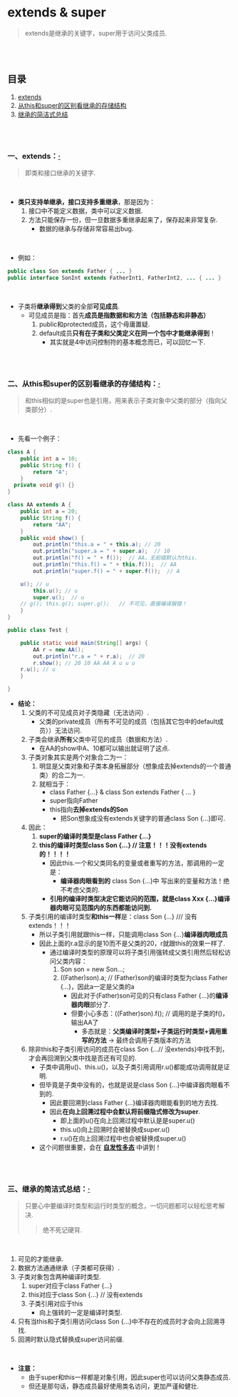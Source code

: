 # extends & super
> extends是继承的关键字，super用于访问父类成员.

<br><br>

## 目录

1. [extends](#一extends)
2. [从this和super的区别看继承的存储结构](#二从this和super的区别看继承的存储结构)
3. [继承的简洁式总结](#三继承的简洁式总结)

<br><br>

### 一、extends：[·](#目录)
> 即类和接口继承的关键字.

<br>

- **类只支持单继承，接口支持多重继承**，那是因为：
   1. 接口中不能定义数据，类中可以定义数据.
   2. 方法只能保存一份，但一旦数据多重继承起来了，保存起来非常复杂.
      - 数据的继承与存储非常容易出bug.

<br>

- 例如：

```Java
public class Son extends Father { ... }
public interface SonInt extends FatherInt1, FatherInt2, ... { ... }
```

<br>

- 子类将**继承得到**父类的全部**可见成员**.
   - 可见成员是指：首先**成员是指数据和和方法（包括静态和非静态）**
      1. public和protected成员，这个毋庸置疑.
      2. default成员**只有在子类和父类定义在同一个包中才能继承得到**！
         - 其实就是4中访问控制符的基本概念而已，可以回忆一下.

<br><br>

### 二、从this和super的区别看继承的存储结构：[·](#目录)
> 和this相似的是super也是引用，用来表示子类对象中父类的部分（指向父类部分）.

<br>

- 先看一个例子：

```Java
class A {
	public int a = 10;
	public String f() {
		return "A";
	}
  private void g() {}
}

class AA extends A {
	public int a = 20;
	public String f() {
		return "AA";
	}
	public void show() {
		out.println("this.a = " + this.a); // 20
		out.println("super.a = " + super.a);  // 10
		out.println("f() = " + f());  // AA，无前缀默认为this.
		out.println("this.f() = " + this.f());  // AA
		out.println("super.f() = " + super.f());  // A

    u(); // u
		this.u(); // u
		super.u();  // u
    // g(); this.g(); super.g();   // 不可见，直接编译报错！
	}
}

public class Test {

	public static void main(String[] args) {
		AA r = new AA();
		out.println("r.a = " + r.a);  // 20
		r.show(); // 20 10 AA AA A u u u
    r.u(); // u
	}

}
```

- **结论：**
   1. 父类的不可见成员对子类隐藏（无法访问）.
      - 父类的private成员（所有不可见的成员（包括其它包中的default成员））无法访问.
   2. 子类会继承**所有**父类中可见的成员（数据和方法）.
      - 在AA的show中A、10都可以输出就证明了这点.
   3. 子类对象其实是两个对象合二为一：
      1. 明显是父类对象和子类本身拓展部分（想象成去掉extends的一个普通类）的合二为一.
      2. 就相当于：
         - class Father {...}  & class Son extends Father { ... }
         - super指向Father
         - this指向**去掉extends的Son**
            - 把Son想象成没有extends关键字的普通class Son {...}即可.
   4. 因此：
      1. **super的编译时类型是class Father {...}**
      2. **this的编译时类型class Son {...}   // 注意！！！没有extends的！！！！**
         - 因此this.一个和父类同名的变量或者重写的方法，那调用的一定是：
            - **编译器肉眼看到的** class Son {...}中 写出来的变量和方法！绝不考虑父类的.
         - **引用的编译时类型决定它能访问的范围，就是class Xxx {...}编译器肉眼可见范围内的东西都能访问到.**
   5. 子类引用的编译时类型**和this一样**是：class Son {...}  /// 没有extends！！！
      - 所以子类引用就跟this一样，只能调用class Son {...}**编译器肉眼成员**
      - 因此上面的r.a显示的是10而不是父类的20，r就跟this的效果一样了.
         - 通过编译时类型的原理可以将子类引用强转成父类引用然后轻松访问父类内容：
            1. Son son = new Son...;
            2. ((Father)son).a;   // (Father)son的编译时类型为class Father {...}，因此a一定是父类的a
               - 因此对于(Father)son可见的只有class Father {...}的**编译器肉眼**部分了.
               - 但要小心多态：((Father)son).f();  // 调用的是子类的f()，输出AA了
                  - 多态就是：**父类编译时类型+子类运行时类型+调用重写的方法** -> 最终会调用子类版本的方法
   6. 除非this和子类引用访问的成员在class Son {...// 没extends}中找不到，才会再回溯到父类中找是否还有可见的.
      - 子类中调用u()、this.u()，以及子类引用调用r.u()都能成功调用就是证明.
      - 但毕竟是子类中没有的，也就是说是class Son {...}中编译器肉眼看不到的.
         - 因此要回溯到class Father {...}编译器肉眼能看到的地方去找.
         - 因此**在向上回溯过程中会默认将前缀隐式修改为super**.
            - 即上面的u()在向上回溯过程中默认是是super.u()
            - this.u()向上回溯时会被替换成super.u()
            - r.u()在向上回溯过程中也会被替换成super.u()
      - 这个问题很重要，会在 **[自发性多态]()** 中讲到！

<br><br>

### 三、继承的简洁式总结：[·](#目录)
> 只要心中要编译时类型和运行时类型的概念，一切问题都可以轻松思考解决.
>
>> 绝不死记硬背.

<br>

1. 可见的才能继承.
2. 数据方法通通继承（子类都可获得）.
3. 子类对象包含两种编译时类型.
   1. super对应于class Father {...}
   2. this对应于class Son {...}   // 没有extends
   3. 子类引用对应于this
      - 向上强转的一定是编译时类型.
4. 只有当this和子类引用访问class Son {...}中不存在的成员时才会向上回溯寻找.
5. 回溯时默认隐式替换成super访问前缀.

<br>

- **注意：**
   - 由于super和this一样都是对象引用，因此super也可以访问父类静态成员.
   - 但还是那句话，静态成员最好使用类名访问，更加严谨和健壮.
